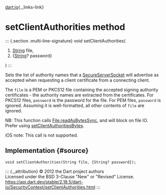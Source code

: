 [dart:io](../../dart-io/dart-io-library){._links-link}

setClientAuthorities method
===========================

::: {.section .multi-line-signature}
void setClientAuthorities(

1.  [String](../../dart-core/string-class) file,
2.  {[String](../../dart-core/string-class)? password}

)
:::

Sets the list of authority names that a
[SecureServerSocket](../secureserversocket-class) will advertise as
accepted when requesting a client certificate from a connecting client.

The `file` is a PEM or PKCS12 file containing the accepted signing
authority certificates - the authority names are extracted from the
certificates. For PKCS12 files, `password` is the password for the file.
For PEM files, `password` is ignored. Assuming it is well-formatted, all
other contents of `file` are ignored.

NB: This function calls [File.readAsBytesSync](../file/readasbytessync),
and will block on file IO. Prefer using
[setClientAuthoritiesBytes](setclientauthoritiesbytes).

iOS note: This call is not supported.

Implementation {#source}
--------------

``` {.language-dart data-language="dart"}
void setClientAuthorities(String file, {String? password});
```

::: {._attribution}
© 2012 the Dart project authors\
Licensed under the BSD 3-Clause \"New\" or \"Revised\" License.\
<https://api.dart.dev/stable/2.18.5/dart-io/SecurityContext/setClientAuthorities.html>
:::
